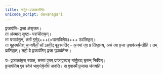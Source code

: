 ```yaml
---
title: गार्मुत-प्रजाकामेष्टिः
unicode_script: devanagari
---
```


प्र॒जाप॑तिᳶ प्र॒जा अ॑सृजत।  
ता अ॑स्मात् सृ॒ष्टाᳶ परा॑चीराय॒न्।  
ता यत्राव॑स॒न्, ततो॑ ग॒र्मुद्+++(=घासविशेषः)+++ उद॑तिष्ठ॒त्।  
ता बृह॒स्पति॑श् चा॒न्ववै॑ताँ॒ सो॑ ऽब्रवी॒द् बृह॒स्पति॑र् - अ॒नया॑ त्वा॒ प्र ति॑ष्ठा॒न्य्, अथ॑ त्वा प्र॒जा उ॒पाव॑र्त्स्य॒न्तीति॑। 
तम् प्राति॑ष्ठ॒त्। ततो॒ वै प्र॒जाप॑तिम् प्र॒जा उ॒पाव॑र्तन्त।

यᳶ प्र॒जाका॑म॒स् स्यात्, तस्मा॑ ए॒तम् प्रा॑जाप॒त्यङ् गा॑र्मु॒तञ् च॒रुन् निर्व॑पेत्।  
प्र॒जाप॑तिम् ए॒व स्वेन॑ भाग॒धेये॒नोप॑ धावति। स ए॒वास्मै॑ प्र॒जाम्प्र ज॑नयति। 